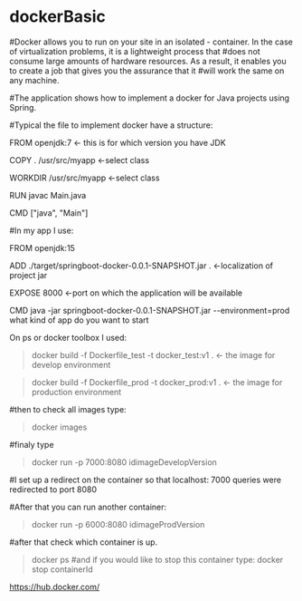 # dockerBasic



#Docker allows you to run on your site in an isolated - container. In the case of virtualization problems, it is a lightweight process that 
#does not consume large amounts of hardware resources. As a result, it enables you to create a job that gives you the assurance that it 
#will work the same on any machine.

#The application shows how to implement a docker for Java projects using Spring.

#Typical the file to implement docker have a structure:

FROM openjdk:7 <- this is for which version you have JDK

COPY . /usr/src/myapp <-select class

WORKDIR /usr/src/myapp <-select class

RUN javac Main.java

CMD ["java", "Main"]


#In my app I use:

FROM openjdk:15

ADD ./target/springboot-docker-0.0.1-SNAPSHOT.jar . <-localization of project jar 

EXPOSE 8000 <-port on which the application will be available

CMD java -jar springboot-docker-0.0.1-SNAPSHOT.jar  --environment=prod what kind of app do you want to start 


On ps or docker toolbox I used:

> docker build -f Dockerfile_test -t docker_test:v1 .  <- the image for develop environment 

> docker build -f Dockerfile_prod -t docker_prod:v1 .  <- the image for production environment 

#then to check all images type:

> docker images
 
#finaly type

> docker run -p 7000:8080 idimageDevelopVersion


#I set up a redirect on the container so that localhost: 7000 queries were redirected to port 8080

#After that you can run another container:


> docker run -p 6000:8080 idimageProdVersion

#after that check which container is up.
> docker ps
#and if you would like to stop this container type:
> docker stop containerId


https://hub.docker.com/
